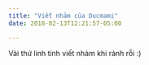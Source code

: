 ```yaml
---
title: "Viết nhảm của Ducmami"
date: 2018-02-13T12:21:57-05:00

---
```


Vài thứ linh tinh viết nhảm khi rảnh rỗi :)

